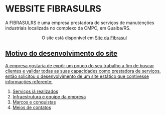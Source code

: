 # WEBSITE FIBRASULRS
A FIBRASULRS é uma empresa prestadora de serviços de manutenções industriais localizada no complexo da CMPC, em Guaiba/RS.

<p align="center">O site está disponível em <a href="https://fibrasulrs.com.br" target:"_blank">Site da Fibrasul</p>

## Motivo do desenvolvimento do site
A empresa gostaria de expôr um pouco do seu trabalho a fim de buscar clientes e validar todas as suas capacidades como prestadora de serviços, então solicitou o desenvolvimento de um site estático que contivesse informações referente:
1. Serviços já realizados
2. Infraestrutura e equipe da empresa
3. Marcos e conquistas
4. Meios de contatos
   

